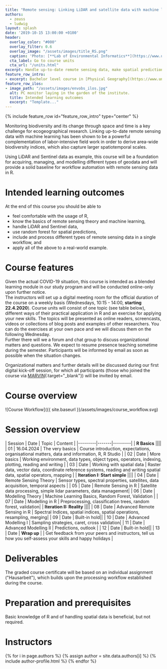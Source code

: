 ```yaml
---
title: "Remote sensing: Linking LiDAR and satellite data with machine learning"
authors:
  - zeuss
  - ludwig
layout: splash
date: '2019-10-15 13:00:00 +0100'
header:
  overlay_color: "#000"
  overlay_filter: 0.6
  overlay_image: "/assets/images/title_RS.png"
  caption: 'Photo: [**Lab of Environmental Informatics**](https://www.uni-marburg.de/de/fb19/disciplines/physisch/umweltinformatik/umweltinformatik){:target="_blank"}'
  cta_label: Go to course units
  cta_url: "/units.html"
excerpt: Handle up-to-date remote sensing data, make spatial predictions with machine learning, and become familiar with advanced remote sensing modelling in R
feature_row_intro:
- excerpt: Bachelor level course in [Physical Geography](https://www.uni-marburg.de/de/fb19/studium/studiengaenge/bachelor-geographie/herzlich-willkommen-beim-bachelor-geographie){:target="_blank"} at Marburg University
feature_row_ilos:
- image_path: "/assets/images/envobs_ilos.jpg"
  alt: PC monitor laying in the garden of the institute.
  title: Intended learning outcomes
  excerpt: "Template..."
---
```


{% include feature_row id="feature_row_intro" type="center" %}

<!-- Funkychunky -->

Monitoring biodiversity and its change through space and time is a key challenge for ecogeographical research. 
Linking up-to-date remote sensing data with machine learning has been shown to be a powerful complementation of labor-intensive field work in order to derive area-wide biodiversity indices, which also capture larger spatiotemporal scales. 

Using LiDAR and Sentinel data as example, this course will be a foundation for acquiring, managing, and modelling different types of geodata and will provide a solid baseline for workflow automation with remote sensing data in R.


# Intended learning outcomes
At the end of this course you should be able to

* feel comfortable with the usage of R,
* know the basics of remote sensing theory and machine learning,
* handle LiDAR and Sentinel data,
* use random forest for spatial predictions,
* include and process different types of remote sensing data in a single workflow, and
* apply all of the above to a real-world example.



# Course features

Given the actual COVID-19 situation, this course is intended as a blended learning module in our study program and will be conducted online-only upon further notice.  
The instructors will set up a digital meeting room for the official duration of the course on a weekly basis (Wednesdays, 10:15 - 14:00, **starting 22.4.2020**). Course units will consist of one topic (see table below), different ways of their practical application in R and an exercise for applying your new skills. The topics will be presented as online readers, screencasts, videos or collections of blog posts and examples of other researchers. You can do the exercises at your own pace and we will discuss them on the following Wednesday.  
Further there will we a forum and chat group to discuss organizational matters and questions. We expect to resume presence teaching sometime during the semester. Participants will be informed by email as soon as possible when the situation changes.

Organizational matters and further details will be discussed during our first digital kick-off session, 
for which all participants (those who joined the course via [MARVIN](https://marvin.uni-marburg.de){:target="_blank"}) will be invited by email.



# Course overview

![Course Workflow]({{ site.baseurl }}/assets/images/course_workflow.svg)<!-- -->



# Session overview

| Session | Date | Topic | Content |
|---------|-------|---------|
| **R Basics** ||||
| 01 | 16.04.2024 | The very basics              | Course introduction, expectations, organisational matters, data and information, R, R Studio |
| 02 | Date | More basics                  | Working environment, data types, object types, operators, indexing, plotting, reading and writing |
| 03 | Date | Working with spatial data    | Raster data, vector data, coordinate reference systems, reading and writing spatial data, spatial operators, mapping |
| **Iteration I: Start simple** ||||
| 04 | Date | Remote Sensing Theory                    | Sensor types, spectral properties, satellites, data acquisition, temporal aspects  |
| 05 | Date | Remote Sensing in R		                | Satellite data processing, simple lidar parameters, data management|
| 06 | Date | Modelling Theory             | Machine Learning Basics, Random Forest, Validation  |
| 07 | Date | Modelling in R               | Preprocessing, classification trees, random forest, validation|
| **Iteration II: Reality** ||||
| 08 | Date | Advanced Remote Sensing in R    		  | Spectral Indices, spatial indices, spatial operations, resampling, merging|
| 09 | Date | Built-in hold||
| 10 | Date | Advanced Modelling I    		| Sampling strategies, caret, cross validation|
| 11 | Date | Advanced Modelling II  	    | Predictions, outlook |
| 12 | Date | Built-in hold||
| 13 | Date | **Wrap up**         |         | Get feedback from your peers and instructors, tell us how you self-assess your skills and happy holidays |


# Deliverables

The graded course certificate will be based on an individual assignment ("Hausarbeit"), which builds upon the processing workflow established during the course.



<!--Note: Prüfungsleistung ist eine Hausarbeit über ein verwandtes Thema (anderes Gebiet, anderes Modell, andere Daten, etc.) -->


# Preparation and prerequisites

Basic knowledge of R and of handling spatial data is beneficial, but not required.

<!-- <br />  -->


# Instructors

{% for i in page.authors %} 
  {% assign author = site.data.authors[i] %}
  {% include author-profile.html %}
{% endfor %}




